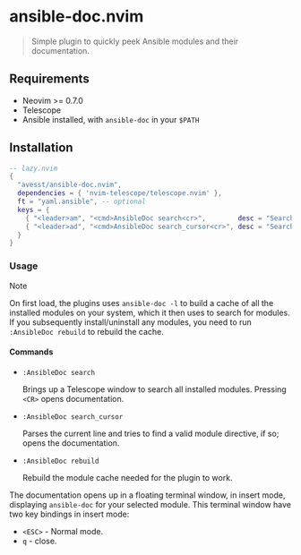 # ansible-doc.nvim
> Simple plugin to quickly peek Ansible modules and their documentation.

## Requirements
- Neovim >= 0.7.0
- Telescope
- Ansible installed, with `ansible-doc` in your `$PATH`

## Installation
```lua
-- lazy.nvim
{
  "avesst/ansible-doc.nvim",
  dependencies = { 'nvim-telescope/telescope.nvim' },
  ft = "yaml.ansible", -- optional
  keys = {
    { "<leader>am", "<cmd>AnsibleDoc search<cr>",        desc = "Search Ansible modules" },
    { "<leader>ad", "<cmd>AnsibleDoc search_cursor<cr>", desc = "Search cursor line for Ansible modules" }
  }
}
```

### Usage

> [!NOTE]
> On first load, the plugins uses `ansible-doc -l` to build a cache of all the installed modules on your system, which it then uses to search for modules. If you subsequently install/uninstall any modules, you need to run `:AnsibleDoc rebuild` to rebuild the cache.

#### Commands
- `:AnsibleDoc search`

    Brings up a Telescope window to search all installed modules. Pressing `<CR>` opens documentation.

- `:AnsibleDoc search_cursor`

    Parses the current line and tries to find a valid module directive, if so; opens the documentation.

- `:AnsibleDoc rebuild`

    Rebuild the module cache needed for the plugin to work.


The documentation opens up in a floating terminal window, in insert mode, displaying `ansible-doc` for your selected module. This terminal window have two key bindings in insert mode:

- `<ESC>` - Normal mode.
- `q` - close.
